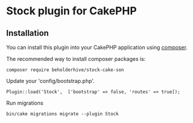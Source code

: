 # Stock plugin for CakePHP

## Installation

You can install this plugin into your CakePHP application using [composer](https://getcomposer.org).

The recommended way to install composer packages is:

```
composer require beholderhive/stock-cake-son
```

Update your 'config/bootstrap.php'.

```
Plugin::load('Stock',  ['bootstrap' => false, 'routes' => true]);
```

Run migrations

```
bin/cake migrations migrate --plugin Stock
```
